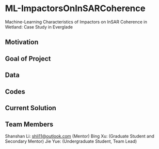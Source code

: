 # ML-ImpactorsOnInSARCoherence
Machine-Learning Characteristics of Impactors on InSAR Coherence in Wetland: Case Study in Everglade

## Motivation


## Goal of Project



## Data



## Codes



## Current Solution 


## Team Members
Shanshan Li: shli11@outlook.com (Mentor)
Bing Xu:  (Graduate Student and Secondary Mentor)
Jie Yue:  (Undergraduate Student, Team Lead)

